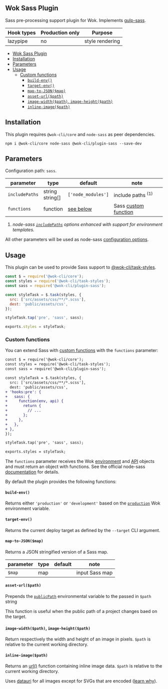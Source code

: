 ## Wok Sass Plugin

Sass pre-processing support plugin for Wok. Implements [gulp-sass](https://www.npmjs.com/package/gulp-sass).

| Hook types | Production only | Purpose         |
| ---------- | --------------- | --------------- |
| lazypipe   | no              | style rendering |

<!-- TOC -->

- [Wok Sass Plugin](#wok-sass-plugin)
- [Installation](#installation)
- [Parameters](#parameters)
- [Usage](#usage)
  - [Custom functions](#custom-functions)
    - [`build-env()`](#build-env)
    - [`target-env()`](#target-env)
    - [`map-to-JSON($map)`](#map-to-jsonmap)
    - [`asset-url($path)`](#asset-urlpath)
    - [`image-width($path)`, `image-height($path)`](#image-widthpath-image-heightpath)
    - [`inline-image($path)`](#inline-imagepath)

<!-- /TOC -->

## Installation

This plugin requires `@wok-cli/core` and `node-sass` as peer dependencies.

```
npm i @wok-cli/core node-sass @wok-cli/plugin-sass --save-dev
```

## Parameters

Configuration path: `sass`.

| parameter      | type               | default            | note                         |
| -------------- | ------------------ | ------------------ | ---------------------------- |
| `includePaths` | string<br>string[] | `['node_modules']` | include paths <sup>(1)</sup> |
| `functions`    | function           | [see below][2]     | Sass [custom function][1]    |

1. _node-sass [`includePaths`](https://github.com/sass/node-sass#includepaths) options enhanced with support for environment templates._

All other parameters will be used as node-sass [configuration options](https://github.com/sass/node-sass#options).

[1]: https://github.com/sass/node-sass#functions--v300---experimental
[2]: #custom-functions

## Usage

This plugin can be used to provide Sass support to [@wok-cli/task-styles](#TODO).

```js
const $ = require('@wok-cli/core');
const styles = require('@wok-cli/task-styles');
const sass = require('@wok-cli/plugin-sass');

const styleTask = $.task(styles, {
  src: ['src/assets/css/**/*.scss'],
  dest: 'public/assets/css',
});

styleTask.tap('pre', 'sass', sass);

exports.styles = styleTask;
```

### Custom functions

You can extend Sass with [custom functions](https://github.com/sass/node-sass#functions--v300---experimental) with the `functions` parameter:

```diff
const $ = require('@wok-cli/core');
const styles = require('@wok-cli/task-styles');
const sass = require('@wok-cli/plugin-sass');

const styleTask = $.task(styles, {
  src: ['src/assets/css/**/*.scss'],
  dest: 'public/assets/css',
+ 'hooks:pre': {
+   sass: {
+     function(env, api) {
+       return {
+         // ...
+       };
+     },
+   },
+ },
});

styleTask.tap('pre', 'sass', sass);

exports.styles = styleTask;
```

The `functions` parameter receives the Wok [environment](#TODO) and [API](#TODO) objects and must return an object with functions. See the official node-sass [documentation](https://github.com/sass/node-sass#functions--v300---experimental) for details.

By default the plugin provides the following functions:

#### `build-env()`

Returns either `'production'` or `'development'` based on the [`production`](#TODO) Wok environment variable.

#### `target-env()`

Returns the current deploy target as defined by the `--target` CLI argument.

#### `map-to-JSON($map)`

Returns a JSON stringified version of a Sass map.

| parameter | type | default | note           |
| --------- | ---- | ------- | -------------- |
| `$map`    | map  |         | input Sass map |

#### `asset-url($path)`

Prepends the [`publicPath`](#TODO) environmental variable to the passed in `$path` string

This function is useful when the public path of a project changes baed on the target.

#### `image-width($path)`, `image-height($path)`

Return respectively the width and height of an image in pixels. `$path` is relative to the current working directory.

#### `inline-image($path)`

Returns an [url()](<https://developer.mozilla.org/en-US/docs/Web/CSS/url()>) function containing inline image data. `$path` is relative to the current working directory.

Uses [datauri](https://www.npmjs.com/package/datauri) for all images except for SVGs that are encoded ([learn why](https://css-tricks.com/probably-dont-base64-svg/)).
